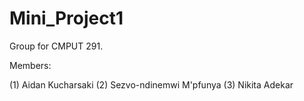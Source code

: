 # Mini_Project1

Group for CMPUT 291.

Members:

(1) Aidan Kucharsaki
(2) Sezvo-ndinemwi M'pfunya
(3) Nikita Adekar

